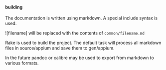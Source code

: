 #### building

The documentation is written using markdown. A special include syntax is used.

![filename] will be replaced with the contents of `common/filename.md`

Rake is used to build the project. The default task will process all markdown
 files in source/appium and save them to gen/appium.

 In the future pandoc or calibre may be used to export from markdown
  to various formats.